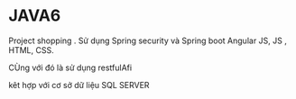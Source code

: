 # JAVA6


Project shopping . Sử dụng Spring security và Spring boot  Angular JS, JS , HTML, CSS.

CÙng với đó là sử dụng restfulAfi 


kêt hợp với cơ sở dữ liệu SQL SERVER
